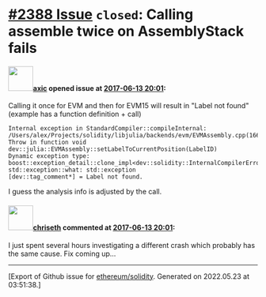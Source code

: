 # [\#2388 Issue](https://github.com/ethereum/solidity/issues/2388) `closed`: Calling assemble twice on AssemblyStack fails

#### <img src="https://avatars.githubusercontent.com/u/20340?v=4" width="50">[axic](https://github.com/axic) opened issue at [2017-06-13 20:01](https://github.com/ethereum/solidity/issues/2388):

Calling it once for EVM and then for EVM15 will result in "Label not found" (example has a function definition + call)

```
Internal exception in StandardCompiler::compileInternal: /Users/alex/Projects/solidity/libjulia/backends/evm/EVMAssembly.cpp(166): Throw in function void dev::julia::EVMAssembly::setLabelToCurrentPosition(LabelID)
Dynamic exception type: boost::exception_detail::clone_impl<dev::solidity::InternalCompilerError>
std::exception::what: std::exception
[dev::tag_comment*] = Label not found.
```

I guess the analysis info is adjusted by the call.

#### <img src="https://avatars.githubusercontent.com/u/9073706?v=4" width="50">[chriseth](https://github.com/chriseth) commented at [2017-06-13 20:01](https://github.com/ethereum/solidity/issues/2388#issuecomment-308231624):

I just spent several hours investigating a different crash which probably has the same cause. Fix coming up...


-------------------------------------------------------------------------------



[Export of Github issue for [ethereum/solidity](https://github.com/ethereum/solidity). Generated on 2022.05.23 at 03:51:38.]
